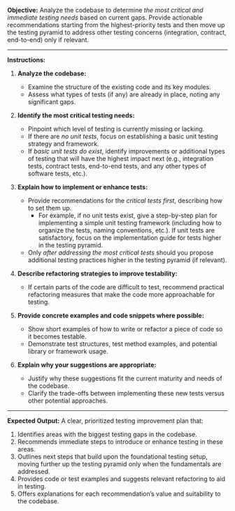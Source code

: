**Objective:** 
Analyze the codebase to determine *the most critical and immediate testing needs* based on current gaps. Provide actionable recommendations starting from the highest-priority tests and then move up the testing pyramid to address other testing concerns (integration, contract, end-to-end) only if relevant.

---

**Instructions:**

1. **Analyze the codebase:**
   - Examine the structure of the existing code and its key modules.
   - Assess what types of tests (if any) are already in place, noting any significant gaps.

2. **Identify the most critical testing needs:**
   - Pinpoint which level of testing is currently missing or lacking.
   - If there are *no unit tests*, focus on establishing a basic unit testing strategy and framework.
   - If *basic unit tests do exist*, identify improvements or additional types of testing that will have the highest impact next (e.g., integration tests, contract tests, end-to-end tests, and any other types of software tests, etc.).

3. **Explain how to implement or enhance tests:**
   - Provide recommendations for the *critical tests first*, describing how to set them up.
     - For example, if no unit tests exist, give a step-by-step plan for implementing a simple unit testing framework (including how to organize the tests, naming conventions, etc.). If unit tests are satisfactory, focus on the implementation guide for tests higher in the testing pyramid.
   - Only *after addressing the most critical tests* should you propose additional testing practices higher in the testing pyramid (if relevant).

4. **Describe refactoring strategies to improve testability:**
   - If certain parts of the code are difficult to test, recommend practical refactoring measures that make the code more approachable for testing.

5. **Provide concrete examples and code snippets where possible:**
   - Show short examples of how to write or refactor a piece of code so it becomes testable.
   - Demonstrate test structures, test method examples, and potential library or framework usage.

6. **Explain why your suggestions are appropriate:**
   - Justify why these suggestions fit the current maturity and needs of the codebase.
   - Clarify the trade-offs between implementing these new tests versus other potential approaches.

---

**Expected Output:**
A clear, prioritized testing improvement plan that:

1. Identifies areas with the biggest testing gaps in the codebase.  
2. Recommends immediate steps to introduce or enhance testing in these areas.  
3. Outlines next steps that build upon the foundational testing setup, moving further up the testing pyramid only when the fundamentals are addressed.  
4. Provides code or test examples and suggests relevant refactoring to aid in testing.  
5. Offers explanations for each recommendation’s value and suitability to the codebase.  
